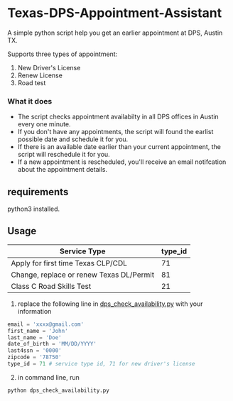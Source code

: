 # Texas-DPS-Appointment-Assistant
A simple python script help you get an earlier appointment at DPS, Austin TX. 

Supports three types of appointment: 
1. New Driver's License
2. Renew License
3. Road test

### What it does
* The script checks appointment availabilty in all DPS offices in Austin every one minute. 
* If you don't have any appointments, the script will found the earlist possible date and schedule it for you.
* If there is an available date earlier than your current appointment, the script will reschedule it for you.
* If a new appointment is rescheduled, you'll receive an email notifcation about the appointment details.


## requirements
python3 installed.

## Usage
|Service Type| type_id |
|-|-|
| Apply for first time Texas CLP/CDL | 71|
| Change, replace or renew Texas DL/Permit | 81 |
| Class C Road Skills Test |21|

1. replace the following line in [dps_check_availability.py](https://github.com/Ti-tanium/Texas-DPS-Appointment-Assistant/blob/0eb620007c119587f0f182f83e85b2f4efa5415f/dps_check_availability.py#L8-L13) with your information
```python
email = 'xxxx@gmail.com'
first_name = 'John'
last_name = 'Doe'
date_of_birth = 'MM/DD/YYYY'
last4ssn = '0000'
zipcode = '78750'
type_id = 71 # service type id, 71 for new driver's license
```

2. in command line, run
```bash
python dps_check_availability.py
```
